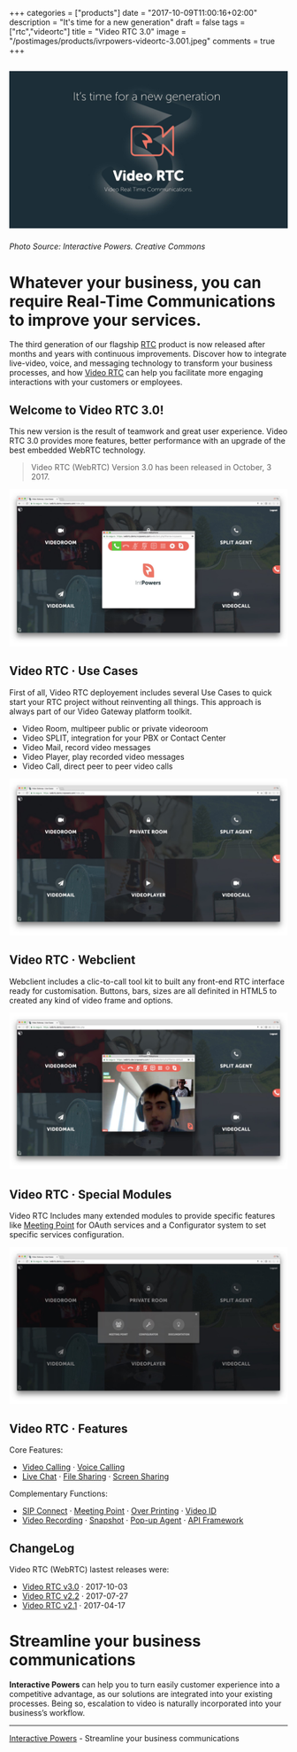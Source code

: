 +++
categories = ["products"]
date = "2017-10-09T11:00:16+02:00"
description = "It's time for a new generation"
draft = false
tags = ["rtc","videortc"]
title = "Video RTC 3.0"
image = "/postimages/products/ivrpowers-videortc-3.001.jpeg"
comments = true
+++

![Video RTC industries](/postimages/products/ivrpowers-videortc-3.001.jpeg)
------------
###### Photo Source: Interactive Powers. Creative Commons

# Whatever your business, you can require Real-Time Communications to improve your services.

The third generation of our flagship [RTC](http://blog.ivrpowers.com/post/technologies/what-is-rtc/) product is now released after  months and years with continuous improvements. Discover how to integrate live-video, voice, and messaging technology to transform your business processes, and how [Video RTC](http://blog.ivrpowers.com/post/products/video-rtc/) can help you facilitate more engaging interactions with your customers or employees. 

##	Welcome to Video RTC 3.0!

This new version is the result of teamwork and great user experience. Video RTC 3.0 provides more features, better performance with an upgrade of the best embedded WebRTC technology.

> Video RTC (WebRTC) Version 3.0 has been released in October, 3 2017.

![Video RTC 3.0](/postimages/products/ivrpowers-videortc-3.004.jpeg)

##	Video RTC · Use Cases

First of all, Video RTC deployement includes several Use Cases to quick start your RTC project without reinventing all things. This approach is always part of our Video Gateway platform toolkit.

* Video Room, multipeer public or private videoroom
* Video SPLIT, integration for your PBX or Contact Center
* Video Mail, record video messages
* Video Player, play recorded video messages
* Video Call, direct peer to peer video calls

![Video RTC 3.0](/postimages/products/ivrpowers-videortc-3.002.jpeg)

## Video RTC · Webclient

Webclient includes a clic-to-call tool kit to built any front-end RTC interface ready for customisation. Buttons, bars, sizes are all definited in HTML5 to created any kind of video frame and options.

![Video RTC 3.0](/postimages/products/ivrpowers-videortc-3.005.jpeg)

## Video RTC · Special Modules

Video RTC Includes many extended modules to provide specific features like [Meeting Point](http://blog.ivrpowers.com/post/products/video-rtc-meeting-point/) for OAuth services and a Configurator system to set specific services configuration.

![Video RTC 3.0](/postimages/products/ivrpowers-videortc-3.003.jpeg)

## Video RTC · Features

Core Features:

* [Video Calling](http://blog.ivrpowers.com/post/products/video-rtc-video-calling/) · [Voice Calling](http://blog.ivrpowers.com/post/products/video-rtc-voice-calling/)
* [Live Chat](http://blog.ivrpowers.com/post/products/video-rtc-live-chat/) · [File Sharing](http://blog.ivrpowers.com/post/products/video-rtc-file-sharing/) · [Screen Sharing](http://blog.ivrpowers.com/post/products/video-rtc-screen-sharing/)

Complementary Functions:

* [SIP Connect](http://blog.ivrpowers.com/post/products/video-rtc-sip-connect/) ·  [Meeting Point](http://blog.ivrpowers.com/post/products/video-rtc-meeting-point/) · [Over Printing](http://blog.ivrpowers.com/post/products/video-rtc-over-printing/) · [Video ID](http://blog.ivrpowers.com/post/products/video-rtc-video-id/)
* [Video Recording](http://blog.ivrpowers.com/post/products/video-rtc-video-recording/) · [Snapshot](http://blog.ivrpowers.com/post/products/video-rtc-snapshot/) · [Pop-up Agent](http://blog.ivrpowers.com/post/products/video-rtc-pop-up-agent/) · [API Framework](http://blog.ivrpowers.com/post/products/video-rtc-api-framework/)
 
## ChangeLog

Video RTC (WebRTC) lastest releases were:

* [Video RTC v3.0](http://blog.ivrpowers.com/post/updates/update-video-rtc-webrtc-3.0.0/) · 2017-10-03
* [Video RTC v2.2](http://blog.ivrpowers.com/post/updates/update-video-rtc-webrtc-2.2.0/) · 2017-07-27
* [Video RTC v2.1](http://blog.ivrpowers.com/post/updates/update-video-rtc-webrtc-2.1.0/) · 2017-04-17

# Streamline your business communications

**Interactive Powers** can help you to turn easily customer experience into a competitive advantage, as our solutions are integrated into your existing processes. Being so, escalation to video is naturally incorporated into your business’s workflow.

---
[Interactive Powers](http://www.ivrpowers.com/ ) - Streamline your business communications
